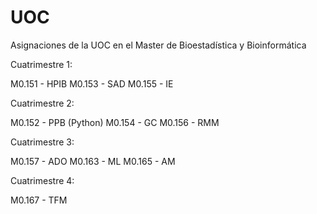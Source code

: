 # UOC
Asignaciones de la UOC en el Master de Bioestadística y Bioinformática

Cuatrimestre 1:

M0.151 - HPIB 
M0.153 - SAD
M0.155 - IE

Cuatrimestre 2:

M0.152 - PPB (Python) 
M0.154 - GC
M0.156 - RMM

Cuatrimestre 3:

M0.157 - ADO
M0.163 - ML
M0.165 - AM

Cuatrimestre 4:

M0.167 - TFM
